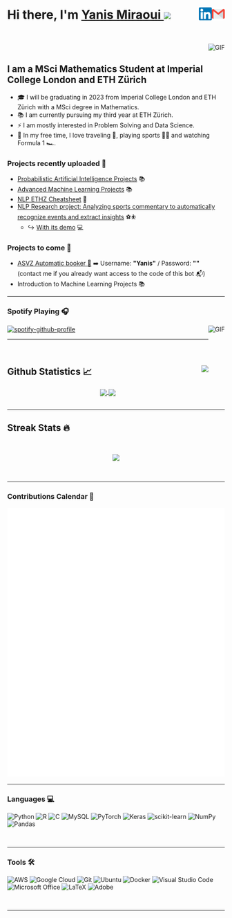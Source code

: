 <h1> Hi there, I'm <a  style="display: inline;"  href="https://yanismiraoui.github.io/"> Yanis Miraoui
</a> <img width="30px" src="https://media.tenor.com/images/3b388fe03da271d2674faf85eb7c3fcd/tenor.gif" />  <a  style="display: inline;"  href="mailto:yanis.miraoui19@imperial.ac.uk">
 <img align="right"  width="30px" src="https://raw.githubusercontent.com/daniCh8/daniCh8/master/assets/gmail.svg" />
</a>
<a href="https://www.linkedin.com/in/yanis-miraoui-54377a1b8/">
  <img align="right" alt="Yanis Miraoui | LinkedIn" width="30px" src="https://raw.githubusercontent.com/daniCh8/daniCh8/master/assets/linkedin.svg" />
</a>
 </h1>
<br />

<p align="right">
  <img alt="GIF" height="235px" src="https://media.giphy.com/media/du3J3cXyzhj75IOgvA/giphy.gif" />
</p>

## I am a MSci Mathematics Student at Imperial College London and ETH Zürich

- 🎓 I will be graduating in 2023 from Imperial College London and ETH Zürich with a MSci degree in Mathematics.
- 📚 I am currently pursuing my third year at ETH Zürich.
- ⚡ I am mostly interested in Problem Solving and Data Science.
- 🎲 In my free time, I love traveling 🌇, playing sports :running_man: and watching Formula 1 :racing_car:.

### Projects recently uploaded 🌟
- [Probabilistic Artificial Intelligence Projects](https://github.com/yanismiraoui/Probabilistic-Artificial-Intelligence-Projects-ETHZ) 📚
- [Advanced Machine Learning Projects](https://github.com/yanismiraoui/Advanced-Machine-Learning-Projects-ETHZ) 📚
- [NLP ETHZ Cheatsheet](https://github.com/yanismiraoui/nlp_ethz_cheatsheet) 📓
- [NLP Research project: Analyzing sports commentary to automatically recognize events and extract insights](https://github.com/yanismiraoui/Analyzing-sports-commentary-in-order-to-automatically-recognize-events-and-extract-insights) ⚽⛹️
   - ↪️ [With its demo](https://github.com/yanismiraoui/dash-models) 💻

### Projects to come 🚀
- [ASVZ Automatic booker 🤖](https://asvz-booker.herokuapp.com/) :arrow_right: Username: **"Yanis"** / Password: **""** (contact me if you already want access to the code of this bot 📬)
- Introduction to Machine Learning Projects 📚

---


### Spotify Playing 🎧

<p align="right">
  <img align="right" alt="GIF" height="150px" src="https://media.giphy.com/media/J5B1Y8QZnzXXbLQIBu/giphy.gif" />
</p>

[![spotify-github-profile](https://spotify-github-profile.vercel.app/api/view?uid=yayaney27&cover_image=true&theme=novatorem&bar_color=53b14f&bar_color_cover=false)](https://github.com/kittinan/spotify-github-profile)

---

<br/>

  <h2 align="left"> Github Statistics 📈  <img align="right" src="https://komarev.com/ghpvc/?username=yanismiraoui"/> </h2>
  
  <div align="center"> 
     <a href="">
      <img align="center" src="https://github-readme-stats-sigma-five.vercel.app/api?username=yanismiraoui&show_icons=true&include_all_commits=true&count_private=true&theme=react&line_height=40" />
    </a>
    <a href="">
      <img align="center" src="https://github-readme-stats.vercel.app/api/top-langs/?username=yanismiraoui&theme=react&line_height=40&hide=css"/>
    </a>
</div

<br/>
<br/>
 
 ---
 
 ## Streak Stats 🔥
 
 <br/>
<p align="center">
  <img src="https://github-readme-streak-stats.herokuapp.com/?user=yanismiraoui&theme=elegant"/>
</p>
 
<br/>
 
---
### Contributions Calendar 📆

![Metrics](https://github.com/yanismiraoui/yanismiraoui/blob/master/github-metrics.svg)

 
 
 
 
 
 
---

### Languages 💻 

![Python](https://img.shields.io/badge/python-3670A0?style=for-the-badge&logo=python&logoColor=ffdd54)
![R](https://img.shields.io/badge/r-%23276DC3.svg?style=for-the-badge&logo=r&logoColor=white)
![C](https://img.shields.io/badge/c-%2300599C.svg?style=for-the-badge&logo=c%2B%2B&logoColor=white)
![MySQL](https://img.shields.io/badge/mysql-%2300f.svg?style=for-the-badge&logo=mysql&logoColor=white)
![PyTorch](https://img.shields.io/badge/PyTorch-%23EE4C2C.svg?style=for-the-badge&logo=PyTorch&logoColor=white)
![Keras](https://img.shields.io/badge/Keras-%23D00000.svg?style=for-the-badge&logo=Keras&logoColor=white)
![scikit-learn](https://img.shields.io/badge/scikit--learn-%23F7931E.svg?style=for-the-badge&logo=scikit-learn&logoColor=white)
![NumPy](https://img.shields.io/badge/numpy-%23013243.svg?style=for-the-badge&logo=numpy&logoColor=white)
![Pandas](https://img.shields.io/badge/pandas-%23150458.svg?style=for-the-badge&logo=pandas&logoColor=white)

<br/>

---
 
### Tools 🛠 
 
![AWS](https://img.shields.io/badge/AWS-%23FF9900.svg?style=for-the-badge&logo=amazon-aws&logoColor=white) 
![Google Cloud](https://img.shields.io/badge/GoogleCloud-%234285F4.svg?style=for-the-badge&logo=google-cloud&logoColor=white)
![Git](https://img.shields.io/badge/git-%23F05033.svg?style=for-the-badge&logo=git&logoColor=white)
![Ubuntu](https://img.shields.io/badge/Ubuntu-E95420?style=for-the-badge&logo=ubuntu&logoColor=white)
![Docker](https://img.shields.io/badge/docker-%230db7ed.svg?style=for-the-badge&logo=docker&logoColor=white)
![Visual Studio Code](https://img.shields.io/badge/Visual%20Studio%20Code-0078d7.svg?style=for-the-badge&logo=visual-studio-code&logoColor=white)
![Microsoft Office](https://img.shields.io/badge/Microsoft_Office-D83B01?style=for-the-badge&logo=microsoft-office&logoColor=white)
![LaTeX](https://img.shields.io/badge/latex-%23008080.svg?style=for-the-badge&logo=latex&logoColor=white)
![Adobe](https://img.shields.io/badge/adobe-%23FF0000.svg?style=for-the-badge&logo=adobe&logoColor=white)
  
<br/>

--- 

[website]: https://yanismiraoui.github.io
[linkedin]: https://www.linkedin.com/in/yanis-miraoui-54377a1b8/

